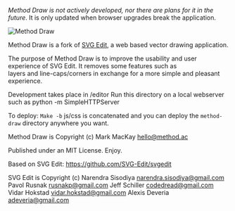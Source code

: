 *Method Draw is not actively developed, nor there are plans for it in the future*. It is only updated when browser upgrades break the application.

![Method Draw](https://method.ac/assets/editor.png)

Method Draw is a fork of [SVG Edit](https://github.com/SVG-Edit/svgedit), a web based vector drawing application.

The purpose of Method Draw is to improve the usability and user experience of SVG Edit. It removes some features such as  
layers and line-caps/corners in exchange for a more simple and pleasant experience.

Development takes place in /editor
Run this directory on a local webserver such as python -m SimpleHTTPServer

To deploy:
`Make -b` js/css is concatenated and you can deploy the `method-draw` directory anywhere you want.


Method Draw is Copyright (c)
Mark MacKay hello@method.ac

Published under an MIT License. Enjoy.

Based on SVG Edit:
https://github.com/SVG-Edit/svgedit

SVG Edit is Copyright (c)
Narendra Sisodiya <narendra.sisodiya@gmail.com>
Pavol Rusnak <rusnakp@gmail.com>
Jeff Schiller <codedread@gmail.com>
Vidar Hokstad <vidar.hokstad@gmail.com>
Alexis Deveria <adeveria@gmail.com>
